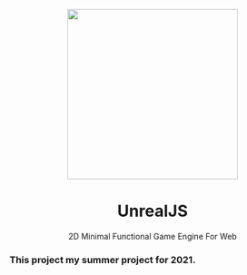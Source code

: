 <p align="center">
<img style="display:block" width="300" height="300" src="https://user-images.githubusercontent.com/59289764/121788758-7cacb580-cbd8-11eb-902f-be2326c0f5d1.png"/>
</p>

<h1 align="center">UnrealJS</h1>
<p align="center">
2D Minimal Functional Game Engine For Web
</p>

### This project my summer project for 2021. 
